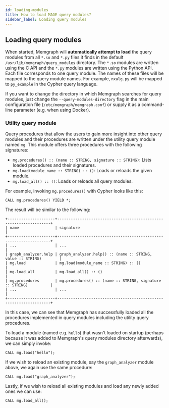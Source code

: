 ```yaml
---
id: loading-modules
title: How to load MAGE query modules? 
sidebar_label: Loading query modules
---
```


## Loading query modules

When started, Memgraph will **automatically attempt to load** the query modules
from all `*.so` and `*.py` files it finds in the default
`/usr/lib/memgraph/query_modules` directory. The `*.so` modules are written
using the C API and the `*.py` modules are written using the Python API. Each
file corresponds to one query module. The names of these files will be mapped to
the query module names. For example, `nxalg.py` will be mapped to `py_example`
in the Cypher query language.

If you want to change the directory in which Memgraph searches for query
modules, just change the `--query-modules-directory` flag in the main
configuration file (`/etc/memgraph/memgraph.conf`) or supply it as a
command-line parameter (e.g. when using Docker).

### Utility query module

Query procedures that allow the users to gain more insight into other query
modules and their procedures are written under the utility query module named `mg`.
This module offers three procedures with the following signatures:

* `mg.procedures() :: (name :: STRING, signature :: STRING)`: Lists loaded
  procedures and their signatures.
* `mg.load(module_name :: STRING) :: ()`: Loads or reloads the given module.
* `mg.load_all() :: ()`: Loads or reloads all query modules.

For example, invoking `mg.procedures()` with Cypher looks like this:

```cypher
CALL mg.procedures() YIELD *;
```

The result will be similar to the following:

```plaintext
+---------------------+-------------------------------------------------------------------+
| name                | signature                                                         |
+---------------------+-------------------------------------------------------------------+
| ...                 | ...                                                               |
| graph_analyzer.help | graph_analyzer.help() :: (name :: STRING, value :: STRING)        |
| mg.load             | mg.load(module_name :: STRING) :: ()                              |
| mg.load_all         | mg.load_all() :: ()                                               |
| mg.procedures       | mg.procedures() :: (name :: STRING, signature :: STRING)          |
| ...                 | ...                                                               |
+---------------------+-------------------------------------------------------------------+
```

In this case, we can see that Memgraph has successfully loaded all the procedures implemented 
in query modules including the utility query procedures.

To load a module (named e.g. `hello`) that wasn't loaded on startup (perhaps
because it was added to Memgraph's query modules directory afterwards), we
can simply invoke:

```cypher
CALL mg.load("hello");
```

If we wish to reload an existing module, say the `graph_analyzer` module above, we
again use the same procedure:

```cypher
CALL mg.load("graph_analyzer");
```

Lastly, if we wish to reload all existing modules and load any newly added ones
we can use:

```cypher
CALL mg.load_all();
```
